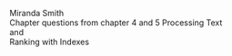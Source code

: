 ﻿Miranda Smith  
Chapter questions from chapter 4 and 5 
Processing Text  
and  
Ranking with Indexes